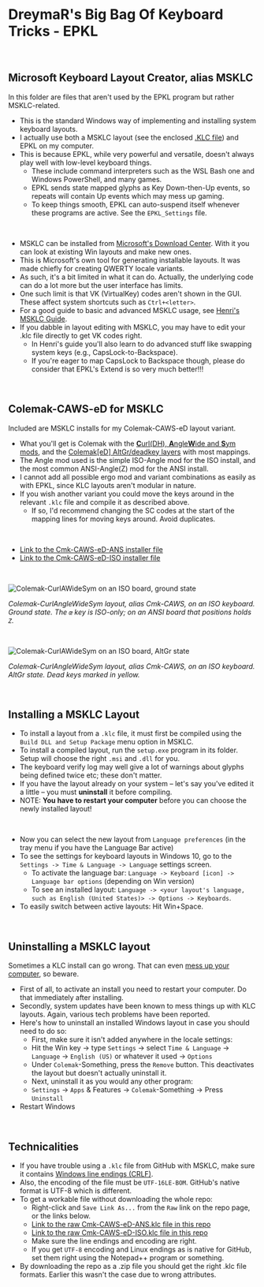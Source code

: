 DreymaR's Big Bag Of Keyboard Tricks - EPKL
===========================================
<br>

Microsoft Keyboard Layout Creator, alias MSKLC
----------------------------------------------
In this folder are files that aren't used by the EPKL program but rather MSKLC-related.
- This is the standard Windows way of implementing and installing system keyboard layouts.
- I actually use both a MSKLC layout (see the enclosed [.KLC file][MyCAWS]) and EPKL on my computer.
- This is because EPKL, while very powerful and versatile, doesn't always play well with low-level keyboard things.
	- These include command interpreters such as the WSL Bash one and Windows PowerShell, and many games.
	- EPKL sends state mapped glyphs as Key Down-then-Up events, so repeats will contain Up events which may mess up gaming.
	- To keep things smooth, EPKL can auto-suspend itself whenever these programs are active. See the `EPKL_Settings` file.
<br>

- MSKLC can be installed from [Microsoft's Download Center][MSKLCd]. With it you can look at existing Win layouts and make new ones.
- This is Microsoft's own tool for generating installable layouts. It was made chiefly for creating QWERTY locale variants.
- As such, it's a bit limited in what it can do. Actually, the underlying code can do a lot more but the user interface has limits.
- One such limit is that VK (VirtualKey) codes aren't shown in the GUI. These affect system shortcuts such as `Ctrl+<letter>`.
- For a good guide to basic and advanced MSKLC usage, see [Henri's MSKLC Guide][MSKLCg].
- If you dabble in layout editing with MSKLC, you may have to edit your .klc file directly to get VK codes right.
	- In Henri's guide you'll also learn to do advanced stuff like swapping system keys (e.g., CapsLock-to-Backspace).
	- If you're eager to map CapsLock to Backspace though, please do consider that EPKL's Extend is so very much better!!!
<br>

Colemak-CAWS-eD for MSKLC
-------------------------
Included are MSKLC installs for my Colemak-CAWS-eD layout variant.
- What you'll get is Colemak with the [**C**url(DH), **A**ngle**W**ide and **S**ym mods][BBergo], and the [Colemak[eD] AltGr/deadkey layers][BBeDdk] with most mappings.
- The Angle mod used is the simple ISO-Angle mod for the ISO install, and the most common ANSI-Angle(Z) mod for the ANSI install.
- I cannot add all possible ergo mod and variant combinations as easily as with EPKL, since KLC layouts aren't modular in nature.
- If you wish another variant you could move the keys around in the relevant `.klc` file and compile it as described above.
	- If so, I'd recommend changing the SC codes at the start of the mapping lines for moving keys around. Avoid duplicates.
<br>

- [Link to the Cmk-CAWS-eD-ANS installer file][CAWSAi]
- [Link to the Cmk-CAWS-eD-ISO installer file][CAWSIi]
<br>

![Colemak-CurlAWideSym on an ISO board, ground state](https://raw.githubusercontent.com/DreymaR/BigBagKbdTrixPKL/master/Layouts/Colemak/Cmk-ISO-CAWS_s0_EPKL.png)

_Colemak-CurlAngleWideSym layout, alias Cmk-CAWS, on an ISO keyboard._<br>_Ground state. The `œ` key is ISO-only; on an ANSI board that positions holds `Z`._

<br>

![Colemak-CurlAWideSym on an ISO board, AltGr state](https://raw.githubusercontent.com/DreymaR/BigBagKbdTrixPKL/master/Layouts/Colemak/Cmk-ISO-CAWS_s3_EPKL.png)

_Colemak-CurlAngleWideSym layout, alias Cmk-CAWS, on an ISO keyboard._<br>_AltGr state. Dead keys marked in yellow._

<br>

Installing a MSKLC Layout
-------------------------
- To install a layout from a `.klc` file, it must first be compiled using the `Build DLL and Setup Package` menu option in MSKLC.
- To install a compiled layout, run the `setup.exe` program in its folder. Setup will choose the right `.msi` and `.dll` for you.
- The keyboard verify log may well give a lot of warnings about glyphs being defined twice etc; these don't matter.
- If you have the layout already on your system – let's say you've edited it a little – you must **uninstall** it before compiling.
- NOTE: **You have to restart your computer** before you can choose the newly installed layout!
<br>

- Now you can select the new layout from `Language preferences` (in the tray menu if you have the Language Bar active)
- To see the settings for keyboard layouts in Windows 10, go to the `Settings -> Time & Language -> Language` settings screen.
	- To activate the language bar: `Language -> Keyboard [icon] -> Language bar options` (depending on Win version)
	- To see an installed layout: `Language -> <your layout's language, such as English (United States)> -> Options -> Keyboards`.
- To easily switch between active layouts: Hit Win+Space.
<br>

Uninstalling a MSKLC layout
---------------------------
Sometimes a KLC install can go wrong. That can even [mess up your computer][KLCtec], so beware.
- First of all, to activate an install you need to restart your computer. Do that immediately after installing.
- Secondly, system updates have been known to mess things up with KLC layouts. Again, various tech problems have been reported.
- Here's how to uninstall an installed Windows layout in case you should need to do so:
	- First, make sure it isn't added anywhere in the locale settings:
	- Hit the Win key → type `Settings` → select `Time & Language` → `Language` → `English (US)` or whatever it used → `Options`
	- Under `Colemak`-Something, press the `Remove` button. This deactivates the layout but doesn't actually uninstall it.
	- Next, uninstall it as you would any other program:
	- `Settings` → `Apps` & Features → `Colemak`-Something → Press `Uninstall`
- Restart Windows
<br>

Technicalities
--------------
- If you have trouble using a `.klc` file from GitHub with MSKLC, make sure it contains [Windows line endings (CRLF)][WinLin].
- Also, the encoding of the file must be `UTF-16LE-BOM`. GitHub's native format is UTF-8 which is different.
- To get a workable file without downloading the whole repo:
	- Right-click and `Save Link As...` from the `Raw` link on the repo page, or the links below.
	- [Link to the raw Cmk-CAWS-eD-ANS.klc file in this repo][CAWSAr]
	- [Link to the raw Cmk-CAWS-eD-ISO.klc file in this repo][CAWSIr]
	- Make sure the line endings and encoding are right.
	- If you get `UTF-8` encoding and Linux endings as is native for GitHub, set them right using the Notepad++ program or something.
- By downloading the repo as a .zip file you should get the right .klc file formats. Earlier this wasn't the case due to wrong attributes.


[MyCAWS]: ./Cmk-CAWS-eD-ISO.klc (DreymaR's MSKLC Colemak-CAWS layout file)
[MSKLCd]: https://www.microsoft.com/en-us/download/details.aspx?id=102134 (MSKLC download at the Microsoft Download Center)
[MSKLCg]: https://msklc-guide.github.io/ (Henri's MSKLC Guide)
[BBergo]: https://dreymar.colemak.org/ergo-mods.html (DreymaR's Big Bag of Keyboard Tricks, on ergo mods)
[BBeDdk]: https://dreymar.colemak.org/layers-colemaked.html (DreymaR's Big Bag of Keyboard Tricks, on Colemak[eD])
[CAWSAi]: https://github.com/DreymaR/BigBagKbdTrixPKL/raw/master/Other/MSKLC/Cmk-CAWS-eD-ANS.zip (MSKLC installer for Cmk-CAWS-eD-ANSI)
[CAWSIi]: https://github.com/DreymaR/BigBagKbdTrixPKL/raw/master/Other/MSKLC/Cmk-CAWS-eD-ISO.zip (MSKLC installer for Cmk-CAWS-eD-ISO)
[KLCtec]: https://forum.colemak.com/topic/2785-techinal-issues-after-using-colemak/#p24299 (A case of technical trouble with MSKLC)
[WinLin]: https://stackoverflow.com/questions/32255747/on-windows-how-would-i-detect-the-line-ending-of-a-file (StackOverflow on line endings for Windows)
[CAWSAr]: https://github.com/DreymaR/BigBagKbdTrixPKL/raw/master/Other/MSKLC/Cmk-CAWS-eD-ANS.klc (KLC file for Colemak-CAWS-eD-ANSI)
[CAWSIr]: https://github.com/DreymaR/BigBagKbdTrixPKL/raw/master/Other/MSKLC/Cmk-CAWS-eD-ISO.klc (KLC file for Colemak-CAWS-eD-ISO)
